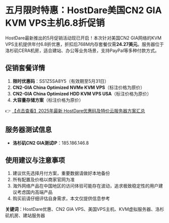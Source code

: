 # 五月限时特惠：HostDare美国CN2 GIA KVM VPS主机6.8折促销

HostDare最新推出的5月促销活动现已开启！本次针对美国CN2 GIA网络的KVM VPS主机提供年付6.8折优惠，折扣后768M内存套餐仅需**24.27美元**。服务器位于洛杉矶CERA机房，适合建站、办公等业务场景，支持PayPal等多种付款方式。

## 促销套餐详情

1. **限时优惠码**：SS1Z5SA8Y5（有效期至5月31日）
2. **CN2-GIA China Optimized NVMe KVM VPS**（标注价格为原价）
3. **CN2-GIA China Optimized HDD KVM VPS USA**（标注价格为原价）
4. **大容量存储方案**（标注价格为原价）

👉 [【点击查看】2025年最新 HostDare优惠码及特价云服务器方案汇总](https://bit.ly/hostdare)

## 服务器测试信息

- **洛杉矶CN2 GIA测试IP**：185.186.146.8

## 使用建议与注意事项

1. 建议优先选择月付方案，重要数据请做好本地备份
2. 所有配置及价格以商家官网为准
3. 海外网络产品在中国地区的访问体验可能存在波动，追求极致稳定性的用户建议考虑国内高端产品
4. 购买前请仔细评估自身需求，本文仅提供信息参考

**关键词**：HostDare优惠、CN2 GIA VPS、美国VPS主机、KVM虚拟服务器、洛杉矶机房、建站服务器